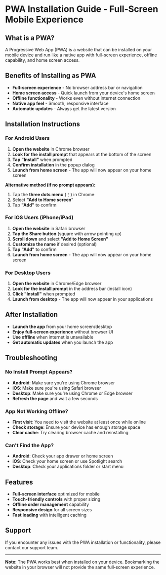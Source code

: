 # PWA Installation Guide - Full-Screen Mobile Experience

## What is a PWA?

A Progressive Web App (PWA) is a website that can be installed on your mobile device and run like a native app with full-screen experience, offline capability, and home screen access.

## Benefits of Installing as PWA

- **Full-screen experience** - No browser address bar or navigation
- **Home screen access** - Quick launch from your device's home screen
- **Offline functionality** - Works even without internet connection
- **Native app feel** - Smooth, responsive interface
- **Automatic updates** - Always get the latest version

## Installation Instructions

### For Android Users

1. **Open the website** in Chrome browser
2. **Look for the install prompt** that appears at the bottom of the screen
3. **Tap "Install"** when prompted
4. **Confirm installation** in the popup dialog
5. **Launch from home screen** - The app will now appear on your home screen

**Alternative method (if no prompt appears):**
1. Tap the **three dots menu** (⋮) in Chrome
2. Select **"Add to Home screen"**
3. Tap **"Add"** to confirm

### For iOS Users (iPhone/iPad)

1. **Open the website** in Safari browser
2. **Tap the Share button** (square with arrow pointing up)
3. **Scroll down** and select **"Add to Home Screen"**
4. **Customize the name** if desired (optional)
5. **Tap "Add"** to confirm
6. **Launch from home screen** - The app will now appear on your home screen

### For Desktop Users

1. **Open the website** in Chrome/Edge browser
2. **Look for the install prompt** in the address bar (install icon)
3. **Click "Install"** when prompted
4. **Launch from desktop** - The app will now appear in your applications

## After Installation

- **Launch the app** from your home screen/desktop
- **Enjoy full-screen experience** without browser UI
- **Use offline** when internet is unavailable
- **Get automatic updates** when you launch the app

## Troubleshooting

### No Install Prompt Appears?

- **Android**: Make sure you're using Chrome browser
- **iOS**: Make sure you're using Safari browser
- **Desktop**: Make sure you're using Chrome or Edge browser
- **Refresh the page** and wait a few seconds

### App Not Working Offline?

- **First visit**: You need to visit the website at least once while online
- **Check storage**: Ensure your device has enough storage space
- **Clear cache**: Try clearing browser cache and reinstalling

### Can't Find the App?

- **Android**: Check your app drawer or home screen
- **iOS**: Check your home screen or use Spotlight search
- **Desktop**: Check your applications folder or start menu

## Features

- **Full-screen interface** optimized for mobile
- **Touch-friendly controls** with proper sizing
- **Offline order management** capability
- **Responsive design** for all screen sizes
- **Fast loading** with intelligent caching

## Support

If you encounter any issues with the PWA installation or functionality, please contact our support team.

---

**Note**: The PWA works best when installed on your device. Bookmarking the website in your browser will not provide the same full-screen experience.
